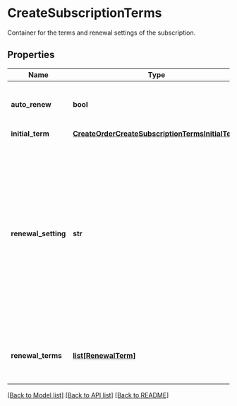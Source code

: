 # CreateSubscriptionTerms

Container for the terms and renewal settings of the subscription. 
## Properties
Name | Type | Description | Notes
------------ | ------------- | ------------- | -------------
**auto_renew** | **bool** | Specifies whether the subscription automatically renews at the end of the each term. Only applicable if the type of the first term is &#x60;TERMED&#x60;.  | [optional] 
**initial_term** | [**CreateOrderCreateSubscriptionTermsInitialTerm**](CreateOrderCreateSubscriptionTermsInitialTerm.md) |  | 
**renewal_setting** | **str** | Specifies the type of the terms that follow the first term if the subscription is renewed. Only applicable if the type of the first term is &#x60;TERMED&#x60;.  * &#x60;RENEW_WITH_SPECIFIC_TERM&#x60; - Each renewal term has a predefined duration. The first entry in &#x60;renewalTerms&#x60; specifies the duration of the second term of the subscription, the second entry in &#x60;renewalTerms&#x60; specifies the duration of the third term of the subscription, and so on. The last entry in &#x60;renewalTerms&#x60; specifies the ultimate duration of each renewal term. * &#x60;RENEW_TO_EVERGREEN&#x60; - The second term of the subscription does not have a predefined duration.  | [optional] 
**renewal_terms** | [**list[RenewalTerm]**](RenewalTerm.md) | List of renewal terms of the subscription. Only applicable if the type of the first term is &#x60;TERMED&#x60; and the value of the &#x60;renewalSetting&#x60; field is &#x60;RENEW_WITH_SPECIFIC_TERM&#x60;.  | 

[[Back to Model list]](../README.md#documentation-for-models) [[Back to API list]](../README.md#documentation-for-api-endpoints) [[Back to README]](../README.md)


